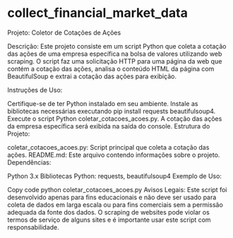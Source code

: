 # collect_financial_market_data

Projeto: Coletor de Cotações de Ações

Descrição:
Este projeto consiste em um script Python que coleta a cotação das ações de uma empresa específica na bolsa de valores utilizando web scraping. O script faz uma solicitação HTTP para uma página da web que contém a cotação das ações, analisa o conteúdo HTML da página com BeautifulSoup e extrai a cotação das ações para exibição.

Instruções de Uso:

Certifique-se de ter Python instalado em seu ambiente.
Instale as bibliotecas necessárias executando pip install requests beautifulsoup4.
Execute o script Python coletar_cotacoes_acoes.py.
A cotação das ações da empresa específica será exibida na saída do console.
Estrutura do Projeto:

coletar_cotacoes_acoes.py: Script principal que coleta a cotação das ações.
README.md: Este arquivo contendo informações sobre o projeto.
Dependências:

Python 3.x
Bibliotecas Python: requests, beautifulsoup4
Exemplo de Uso:

Copy code
python coletar_cotacoes_acoes.py
Avisos Legais:
Este script foi desenvolvido apenas para fins educacionais e não deve ser usado para coleta de dados em larga escala ou para fins comerciais sem a permissão adequada da fonte dos dados. O scraping de websites pode violar os termos de serviço de alguns sites e é importante usar este script com responsabilidade.

